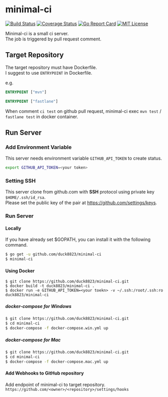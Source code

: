 # minimal-ci
[![Build Status](https://travis-ci.org/duck8823/minimal-ci.svg?branch=master)](https://travis-ci.org/duck8823/minimal-ci)
[![Coverage Status](https://coveralls.io/repos/github/duck8823/minimal-ci/badge.svg?branch=maintainance%2Fvarious)](https://coveralls.io/github/duck8823/minimal-ci?branch=master)
[![Go Report Card](https://goreportcard.com/badge/github.com/duck8823/minimal-ci)](https://goreportcard.com/report/github.com/duck8823/minimal-ci)
[![MIT License](http://img.shields.io/badge/license-MIT-blue.svg?style=flat)](LICENSE)

Minimal-ci is a small ci server.  
The job is triggered by pull request comment.  

## Target Repository
The target repository must have Dockerfile.  
I suggest to use `ENTRYPOINT` in Dockerfile.

e.g.
```Dockerfile
ENTRYPOINT ["mvn"]
```

```Dockerfile
ENTRYPOINT ["fastlane"]
```

When comment `ci test` on github pull request, 
minimal-ci exec `mvn test` / `fastlane test` in docker container.  

## Run Server
### Add Environment Variable
This server needs environment variable `GITHUB_API_TOKEN` to create status.
```bash
export GITHUB_API_TOKEN=<your token>
```

### Setting SSH
This server clone from github.com with **SSH** protocol
using private key `$HOME/.ssh/id_rsa`.  
Please set the public key of the pair at https://github.com/settings/keys.

### Run Server
#### Locally
If you have already set $GOPATH, you can install it with the following command.
```bash
$ go get -u github.com/duck8823/minimal-ci
$ minimal-ci 
```

#### Using Docker
```
$ git clone https://github.com/duck8823/minimal-ci.git
$ docker build -t duck8823/minimal-ci .
$ docker run -e GITHUB_API_TOKEN=<your toekn> -v ~/.ssh:/root/.ssh:ro duck8823/minimal-ci
```

##### docker-compose for Windows
```bash
$ git clone https://github.com/duck8823/minimal-ci.git
$ cd minimal-ci
$ docker-compose -f docker-compose.win.yml up
```

##### docker-compose for Mac
```bash
$ git clone https://github.com/duck8823/minimal-ci.git
$ cd minimal-ci
$ docker-compose -f docker-compose.mac.yml up
```

#### Add Webhooks to GitHub repository
Add endpoint of minimal-ci to target repository.  
`https://github.com/<owner>/<repository>/settings/hooks`